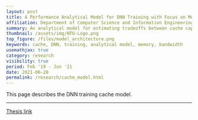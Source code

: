 ```yaml
---
layout: post
title: A Performance Analytical Model for DNN Training with Focus on Memory Subsystem
affiliation: Department of Computer Science and Information Engineering (CSIE), National Taiwan University (NTU)
summary: An analytical model for estimating tradeoffs between cache capacity and memory bandwidth with focus on DNN training
thumbnail: /assets/img/NTU-Logo.png
top_figure: /files/model_architecture.png
keywords: cache, DNN, training, analytical model, memory, bandwidth
usemathjax: true
category: research
visibility: true
period: Feb '19 - Jun '21
date: 2021-06-28
permalink: /research/cache_model.html
---
```


This page describes the DNN training cache model.

---
[Thesis link](/files/mike_tsai_ms_thesis.pdf)
